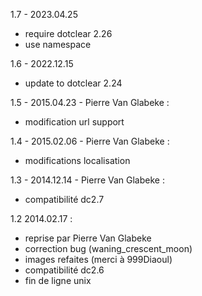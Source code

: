 1.7 - 2023.04.25
- require dotclear 2.26
- use namespace

1.6 - 2022.12.15
- update to dotclear 2.24

1.5 - 2015.04.23 - Pierre Van Glabeke :
- modification url support

1.4 - 2015.02.06 - Pierre Van Glabeke :
- modifications localisation

1.3 - 2014.12.14 - Pierre Van Glabeke :
- compatibilité dc2.7

1.2 2014.02.17 :
- reprise par Pierre Van Glabeke
- correction bug (waning_crescent_moon)
- images refaites (merci à 999Diaoul)
- compatibilité dc2.6
- fin de ligne unix